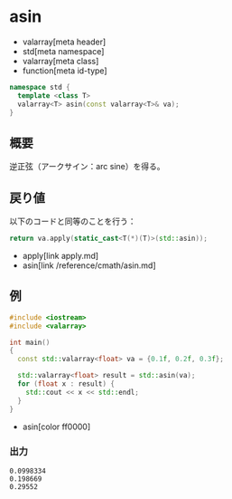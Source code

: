 # asin
* valarray[meta header]
* std[meta namespace]
* valarray[meta class]
* function[meta id-type]

```cpp
namespace std {
  template <class T>
  valarray<T> asin(const valarray<T>& va);
}
```

## 概要
逆正弦（アークサイン：arc sine）を得る。


## 戻り値
以下のコードと同等のことを行う：

```cpp
return va.apply(static_cast<T(*)(T)>(std::asin));
```
* apply[link apply.md]
* asin[link /reference/cmath/asin.md]


## 例
```cpp
#include <iostream>
#include <valarray>

int main()
{
  const std::valarray<float> va = {0.1f, 0.2f, 0.3f};

  std::valarray<float> result = std::asin(va);
  for (float x : result) {
    std::cout << x << std::endl;
  }
}
```
* asin[color ff0000]

### 出力
```
0.0998334
0.198669
0.29552
```


